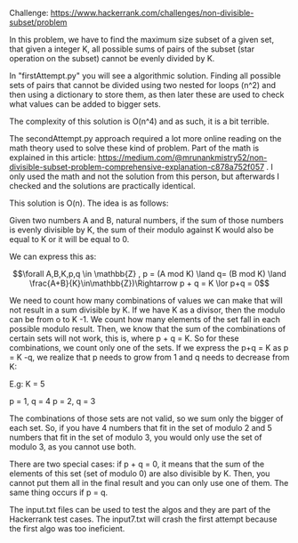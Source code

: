 Challenge: https://www.hackerrank.com/challenges/non-divisible-subset/problem

In this problem, we have to find the maximum size subset of a given set, that given a integer K, all possible sums of pairs of the subset 
(star operation on the subset) cannot be evenly divided by K.

In "firstAttempt.py" you will see a algorithmic solution. Finding all possible sets of pairs that cannot be divided using two nested for loops (n^2)
and then using a dictionary to store them, as then later these are used to check what values can be added to bigger sets.

The complexity of this solution is O(n^4) and as such, it is a bit terrible.

The secondAttempt.py approach required a lot more online reading on the math theory used to solve these kind of problem. Part of the math is explained in this article: https://medium.com/@mrunankmistry52/non-divisible-subset-problem-comprehensive-explanation-c878a752f057 . I only used the math and not the solution from this person, but afterwards I checked and the solutions are practically identical.

This solution is O(n). The idea is as follows:

Given two numbers A and B, natural numbers, if the sum of those numbers is evenly divisible by K, the sum of their modulo against K would also be equal to K or it will be equal to 0.

We can express this as:

$$\forall A,B,K,p,q \in \mathbb{Z} , p = (A mod K) \land q= (B mod K) \land \frac{A+B}{K}\in\mathbb{Z})\Rightarrow p + q = K \lor p+q = 0$$

We need to count how many combinations of values we can make that will not result in a sum divisible by K. If we have K as a divisor, then the modulo can be from o to K -1. We count how many elements of the set fall in each possible modulo result. Then, we know that the sum of the combinations of certain sets will not work, this is, where p + q = K. So for these combinations, we count only one of the sets. If we express the p+q = K as p = K -q, we realize that p needs to grow from 1 and q needs to decrease from K:

E.g: K = 5

p = 1, q = 4
p = 2, q = 3

The combinations of those sets are not valid, so we sum only the bigger of each set.
So, if you have 4 numbers that fit in the set of modulo 2 and 5 numbers that fit in the set of modulo 3, you would only use the set of modulo 3, as you cannot use both.

There are two special cases: if p + q = 0, it means that the sum of the elements of this set (set of modulo 0) are also divisible by K. Then, you cannot put them all in the final result and you can only use one of them. The same thing occurs if p = q. 

The input.txt files can be used to test the algos and they are part of the Hackerrank test cases. The input7.txt will crash the first attempt because the
first algo was too ineficient.

